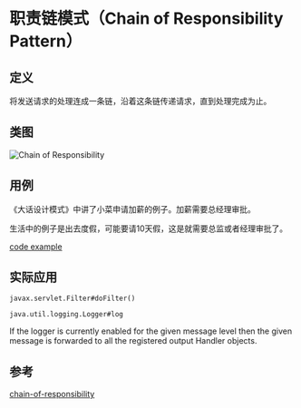 
# 职责链模式（Chain of Responsibility Pattern）

## 定义

将发送请求的处理连成一条链，沿着这条链传递请求，直到处理完成为止。

## 类图

![Chain of Responsibility](https://gitee.com/gdhu/testtingop/raw/master/2019-12-07_022.jpg)

## 用例

《大话设计模式》中讲了小菜申请加薪的例子。加薪需要总经理审批。

生活中的例子是出去度假，可能要请10天假，这是就需要总监或者经理审批了。

[code example](./code/u024)

## 实际应用

`javax.servlet.Filter#doFilter()`

`java.util.logging.Logger#log`

If the logger is currently enabled for the given message level 
then the given message is forwarded to all the registered output Handler objects.

## 参考

[chain-of-responsibility](https://howtodoinjava.com/design-patterns/behavioral/chain-of-responsibility-design-pattern/)